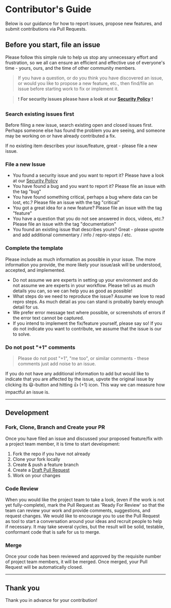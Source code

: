 # Contributor's Guide

Below is our guidance for how to report issues, propose new features, and submit contributions via Pull Requests.

## Before you start, file an issue

Please follow this simple rule to help us stop any unnecessary effort and frustration, so we all can ensure an efficient and effective use of everyone's time - yours, ours, and the time of other community members.

> If you have a question, or do you think you have discovered an issue, or would you like to propose a new feature, etc., then find/file an issue before starting work to fix or implement it.

> :exclamation: **For security issues please have a look at our [Security Policy](SECURITY.md)** :exclamation:

### Search existing issues first

Before filing a new issue, search existing open and closed issues first. Perhaps someone else has found the problem you are seeing, and someone may be working on or have already contributed a fix.

If no existing item describes your issue/feature, great - please file a new issue.

### File a new Issue

- You found a security issue and you want to report it? Please have a look at our [Security Policy](SECURITY.md)
- You have found a bug and you want to report it? Please file an issue with the tag "bug"
- You have found something critical, perhaps a bug where data can be lost, etc.? Please file an issue with the tag "critical"
- You got a great idea for a new feature? Please file an issue with the tag "feature"
- You have a question that you do not see answered in docs, videos, etc.? Please file an issue with the tag "documentation"
- You found an existing issue that describes yours? Great - please upvote and add additional commentary / info / repro-steps / etc.

### Complete the template

Please include as much information as possible in your issue. The more information you provide, the more likely your issue/ask will be understood, accepted, and implemented.

- Do not assume we are experts in setting up your environment and do not assume we are experts in your workflow. Please tell us as much details you can, so we can help you as good as possible!
- What steps do we need to reproduce the issue? Assume we love to read repro steps. As much detail as you can stand is probably barely enough detail for us.
- We prefer error message text where possible, or screenshots of errors if the error text cannot be captured.
- If you intend to implement the fix/feature yourself, please say so! If you do not indicate you want to contribute, we assume that the issue is our to solve.

### Do not post "+1" comments

> Please do not post "+1", "me too", or similar comments - these comments just add noise to an issue.

If you do not have any additional information to add but would like to indicate that you are affected by the issue, upvote the original issue by clicking its :smiley:-button and hitting :+1: (+1) icon. This way we can measure how impactful an issue is.

---

## Development

### Fork, Clone, Branch and Create your PR

Once you have filed an issue and discussed your proposed feature/fix with a project team member, it is time to start development:

1. Fork the repo if you have not already
2. Clone your fork locally
3. Create & push a feature branch
4. Create a [Draft Pull Request](https://github.blog/2019-02-14-introducing-draft-pull-requests/)
5. Work on your changes

### Code Review

When you would like the project team to take a look, (even if the work is not yet fully-complete), mark the Pull Request as 'Ready For Review' so that the team can review your work and provide comments, suggestions, and request changes. We would like to encourage you to use the Pull Request as tool to start a conversation around your ideas and recruit people to help if necessary. It may take several cycles, but the result will be solid, testable, conformant code that is safe for us to merge.

### Merge

Once your code has been reviewed and approved by the requisite number of project team members, it will be merged. Once merged, your Pull Request will be automatically closed.

---

## Thank you

Thank you in advance for your contribution!
